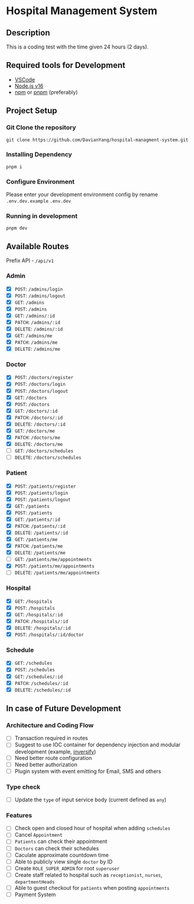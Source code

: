 # Hospital Management System

## Description

This is a coding test with the time given 24 hours (2 days).

## Required tools for Development

- [VSCode](https://code.visualstudio.com/)
- [Node.js v16](https://nodejs.org/en/)
- [npm](https://www.npmjs.com/) or [pnpm](https://pnpm.io/) (preferably)

## Project Setup

### Git Clone the repository

```
git clone https://github.com/DavianYang/hospital-managment-system.git
```

### Installing Dependency

```
pnpm i
```

### Configure Environment

Please enter your development environment config by rename `.env.dev.example`
`.env.dev`

### Running in development

```
pnpm dev
```

## Available Routes

Prefix API - `/api/v1`

### Admin

- [x] `POST`: `/admins/login`
- [x] `POST`: `/admins/logout`
- [x] `GET`: `/admins`
- [x] `POST`: `/admins`
- [x] `GET`: `/admins/:id`
- [x] `PATCH`: `/admins/:id`
- [x] `DELETE`: `/admins/:id`
- [x] `GET`: `/admins/me`
- [x] `PATCH`: `/admins/me`
- [x] `DELETE`: `/admins/me`

### Doctor

- [x] `POST`: `/doctors/register`
- [x] `POST`: `/doctors/login`
- [x] `POST`: `/doctors/logout`
- [x] `GET`: `/doctors`
- [x] `POST`: `/doctors`
- [x] `GET`: `/doctors/:id`
- [x] `PATCH`: `/doctors/:id`
- [x] `DELETE`: `/doctors/:id`
- [x] `GET`: `/doctors/me`
- [x] `PATCH`: `/doctors/me`
- [x] `DELETE`: `/doctors/me`
- [ ] `GET`: `/doctors/schedules`
- [ ] `DELETE`: `/doctors/schedules`

### Patient

- [x] `POST`: `/patients/register`
- [x] `POST`: `/patients/login`
- [x] `POST`: `/patients/logout`
- [x] `GET`: `/patients`
- [x] `POST`: `/patients`
- [x] `GET`: `/patients/:id`
- [x] `PATCH`: `/patients/:id`
- [x] `DELETE`: `/patients/:id`
- [x] `GET`: `/patients/me`
- [x] `PATCH`: `/patients/me`
- [x] `DELETE`: `/patients/me`
- [ ] `GET`: `/patients/me/appointments`
- [x] `POST`: `/patients/me/appointments`
- [ ] `DELETE`: `/patients/me/appointments`

### Hospital

- [x] `GET`: `/hospitals`
- [x] `POST`: `/hospitals`
- [x] `GET`: `/hospitals/:id`
- [x] `PATCH`: `/hospitals/:id`
- [x] `DELETE`: `/hospitals/:id`
- [x] `POST`: `/hospitals/:id/doctor`

### Schedule

- [x] `GET`: `/schedules`
- [x] `POST`: `/schedules`
- [x] `GET`: `/schedules/:id`
- [x] `PATCH`: `/schedules/:id`
- [x] `DELETE`: `/schedules/:id`

## In case of Future Development

### Architecture and Coding Flow

- [ ] Transaction required in routes
- [ ] Suggest to use IOC container for dependency injection and modular development (example, [inversify](https://inversify.io/))
- [ ] Need better route configuration
- [ ] Need better authorization
- [ ] Plugin system with event emitting for Email, SMS and others

### Type check
- [ ] Update the `type` of input service body (current defined as `any`)

### Features
- [ ] Check open and closed hour of hospital when adding `schedules`
- [ ] Cancel `Appointment`
- [ ] `Patients` can check their appointment
- [ ] `Doctors` can check their schedules
- [ ] Caculate approximate countdown time
- [ ] Able to publicly view single `doctor` by ID
- [ ] Create `ROLE_SUPER_ADMIN` for root `superuser`
- [ ] Create staff related to hospital such as `receptionist`, `nurses`, `departmentHeads`
- [ ] Able to guest checkout for `patients` when posting `appointments`
- [ ] Payment System
